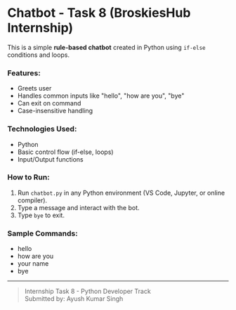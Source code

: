 # Chatbot - Task 8 (BroskiesHub Internship)

This is a simple **rule-based chatbot** created in Python using `if-else` conditions and loops.

###  Features:
- Greets user
- Handles common inputs like "hello", "how are you", "bye"
- Can exit on command
- Case-insensitive handling

###  Technologies Used:
- Python
- Basic control flow (if-else, loops)
- Input/Output functions

###  How to Run:
1. Run `chatbot.py` in any Python environment (VS Code, Jupyter, or online compiler).
2. Type a message and interact with the bot.
3. Type `bye` to exit.

###  Sample Commands:
- hello  
- how are you  
- your name  
- bye

---

> Internship Task 8 - Python Developer Track  
> Submitted by: Ayush Kumar Singh
